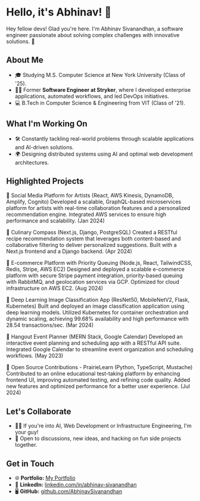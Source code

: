 # Hello, it's Abhinav! 👋

Hey fellow devs! Glad you're here. I'm Abhinav Sivanandhan, a software engineer passionate about solving complex challenges with innovative solutions. 🚀

## About Me

- 🎓 Studying M.S. Computer Science at New York University (Class of '25).
- 🧑‍💻 Former **Software Engineer at Stryker**, where I developed enterprise applications, automated workflows, and led DevOps initiatives.
- 💻 B.Tech in Computer Science & Engineering from VIT (Class of '21).

## What I'm Working On

- 🛠️ Constantly tackling real-world problems through scalable applications and AI-driven solutions.
- 🌍 Designing distributed systems using AI and optimal web development architectures.

## Highlighted Projects

🎨 Social Media Platform for Artists
(React, AWS Kinesis, DynamoDB, Amplify, Cognito)
Developed a scalable, GraphQL-based microservices platform for artists with real-time collaboration features and a personalized recommendation engine. Integrated AWS services to ensure high performance and scalability. (Jan 2024)

🍕 Culinary Compass
(Next.js, Django, PostgreSQL)
Created a RESTful recipe recommendation system that leverages both content-based and collaborative filtering to deliver personalized suggestions. Built with a Next.js frontend and a Django backend. (Apr 2024)

🛒 E-commerce Platform with Priority Queuing
(Node.js, React, TailwindCSS, Redis, Stripe, AWS EC2)
Designed and deployed a scalable e-commerce platform with secure Stripe payment integration, priority-based queuing with RabbitMQ, and geolocation services via GCP. Optimized for cloud infrastructure on AWS EC2. (Aug 2024)

📸 Deep Learning Image Classification App
(ResNet50, MobileNetV2, Flask, Kubernetes)
Built and deployed an image classification application using deep learning models. Utilized Kubernetes for container orchestration and dynamic scaling, achieving 99.68% availability and high performance with 28.54 transactions/sec. (Mar 2024)

🤝 Hangout Event Planner
(MERN Stack, Google Calendar)
Developed an interactive event planning and scheduling app with a RESTful API suite. Integrated Google Calendar to streamline event organization and scheduling workflows. (May 2023)

🌱 Open Source Contributions - PrairieLearn
(Python, TypeScript, Mustache)
Contributed to an online educational test-taking platform by enhancing frontend UI, improving automated testing, and refining code quality. Added new features and optimized performance for a better user experience. (Jul 2024)

## Let's Collaborate

- 👯‍♂️ If you're into AI, Web Development or Infrastructure Engineering, I'm your guy! 
- 🤝 Open to discussions, new ideas, and hacking on fun side projects together.

## Get in Touch

- 🌐 **Portfolio:** [My Portfolio](https://shorturl.at/Aqz9k)  
- 💼 **LinkedIn:** [linkedin.com/in/abhinav-sivanandhan](https://www.linkedin.com/in/abhinav-sivanandhan/)  
- 🖥️ **GitHub:** [github.com/AbhinavSivanandhan](https://github.com/AbhinavSivanandhan)


